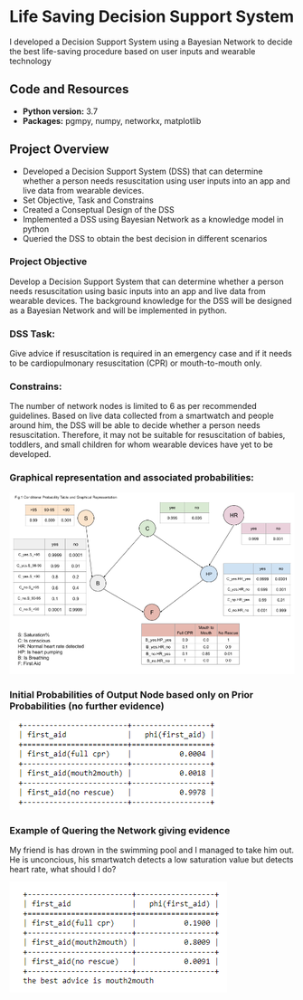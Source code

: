 # Life Saving Decision Support System
I developed a Decision Support System using a Bayesian Network to decide the best life-saving procedure based on user inputs and wearable technology

## Code and Resources
* **Python version:** 3.7
* **Packages:** pgmpy, numpy, networkx, matplotlib

## Project Overview
* Developed a Decision Support System (DSS) that can determine whether a person needs resuscitation using user inputs into an app and live data from wearable devices.
* Set Objective, Task and Constrains
* Created a Conseptual Design of the DSS
* Implemented a DSS using Bayesian Network as a knowledge model in python
* Queried the DSS to obtain the best decision in different scenarios

### Project Objective
Develop a Decision Support System that can determine whether a person needs
resuscitation using basic inputs into an app and live data from wearable devices.
The background knowledge for the DSS will be designed as a Bayesian Network and
will be implemented in python.

### DSS Task:
Give advice if resuscitation is required in an emergency case and if it needs to be
cardiopulmonary resuscitation (CPR) or mouth-to-mouth only.
 
### Constrains: 
The number of network nodes is limited to 6 as per recommended guidelines.
Based on live data collected from a smartwatch and people around him, the DSS will
be able to decide whether a person needs resuscitation. Therefore, it may not be
suitable for resuscitation of babies, toddlers, and small children for whom wearable
devices have yet to be developed.

### Graphical representation and associated probabilities:
![alt text](https://github.com/CarolinaKra/LifeSavingDSS/blob/main/Images/graph.png)

### Initial Probabilities of Output Node based only on Prior Probabilities (no further evidence)
![alt text](https://github.com/CarolinaKra/LifeSavingDSS/blob/main/Images/InitialProbabilities.png)

### Example of Quering the Network giving evidence
My friend is has drown in the swimming pool and I managed to take him out. He is unconcious, his smartwatch detects a low saturation value but detects heart rate, what should I do?

![alt text](https://github.com/CarolinaKra/LifeSavingDSS/blob/main/Images/m2mprobabilities.png)




